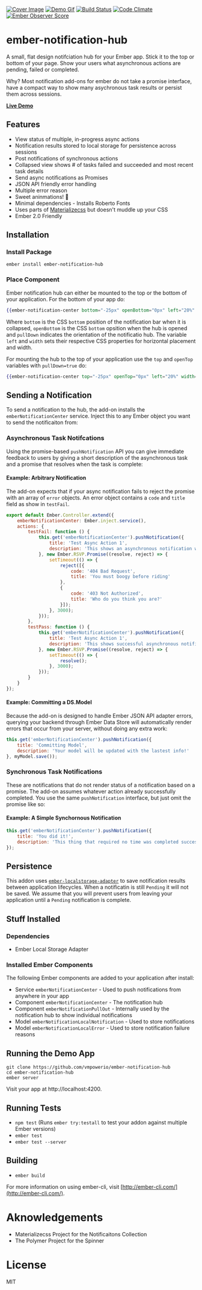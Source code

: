 [![Cover Image](https://github.com/vmpowerio/ember-notification-hub/raw/master/img/cover-image.png)](http://ember-notification-hub.vmpower.io/)
[![Demo Gif](https://github.com/vmpowerio/ember-notification-hub/raw/master/img/demo.gif)](http://ember-notification-hub.vmpower.io/)
[![Build Status](https://travis-ci.org/vmpowerio/ember-notification-hub.svg?branch=master)](https://travis-ci.org/vmpowerio/ember-notification-hub)
[![Code Climate](https://codeclimate.com/github/vmpowerio/ember-notification-hub/badges/gpa.svg)](https://codeclimate.com/github/vmpowerio/ember-notification-hub)
[![Ember Observer Score](https://emberobserver.com/badges/ember-notification-hub.svg)](https://emberobserver.com/addons/ember-notification-hub)

# ember-notification-hub

A small, flat design notifciation hub for your Ember app. Stick it to the top or bottom of your page. Show your users what asynchronous actions are pending, failed or completed.

Why? Most notification add-ons for ember do not take a promise interface, have a compact way to show many asychronous task results or persist them across sessions.

**[Live Demo](http://ember-notification-hub.vmpower.io/)**

## Features

- View status of multiple, in-progress async actions
- Notification results stored to local storage for persistence across sessions
- Post notifications of synchronous actions
- Collapsed view shows # of tasks failed and succeeded and most recent task details
- Send async notifications as Promises
- JSON API friendly error handling
- Multiple error reason
- Sweet aninmations! 🍬
- Minimal dependencies - Installs Roberto Fonts
- Uses parts of [Materializecss](http://materializecss.com/) but doesn't muddle up your CSS
- Ember 2.0 Friendly

## Installation

### Install Package

```
ember install ember-notification-hub
```

### Place Component

Ember notification hub can either be mounted to the top or the bottom of your application. For the bottom of your app do:

```hbs
{{ember-notification-center bottom="-25px" openBottom="0px" left="20%" width="60%" pullDown=false}}
```

Where `bottom` is the CSS `bottom` position of the notification bar when it is collapsed, `openBottom` is the CSS `bottom` opsition when the hub is opened and `pullDown` indicates the orientation of the notificatio hub. The variable `left` and `width` sets their respective CSS properties for horizontal placement and width.

For mounting the hub to the top of your application use the `top` and `openTop` variables with `pullDown=true` do:

```hbs
{{ember-notification-center top="-25px" openTop="0px" left="20%" width="60%" pullDown=true}}
```

## Sending a Notification

To send a notification to the hub, the add-on installs the `emberNotificationCenter` service. Inject this to any Ember object you want to send the notificaiton from:

### Asynchronous Task Notifcations

Using the promise-based `pushNotification` API you can give immediate feedback to users by giving a short description of the asynchronous task and a promise that resolves when the task is complete:

#### Example: Arbitrary Notification

The add-on expects that if your async notification fails to reject the promise with an array of `error` objects. An error object contains a `code` and `title` field as show in `testFail`.

```js
export default Ember.Controller.extend({
    emberNotificationCenter: Ember.inject.service(),
    actions: {
        testFail: function () {
            this.get('emberNotificationCenter').pushNotification({
                title: 'Test Async Action 1',
                description: 'This shows an asynchronous notification with a promise'
            }, new Ember.RSVP.Promise((resolve, reject) => {
                setTimeout(() => {
                    reject([{
                        code: '404 Bad Request',
                        title: 'You must boogy before riding'
                    },
                    {
                        code: '403 Not Authorized',
                        title: 'Who do you think you are?'
                    }]);
                }, 3000);
            }));
        },
        testPass: function () {
            this.get('emberNotificationCenter').pushNotification({
                title: 'Test Async Action 1',
                description: 'This shows successful asynchronous notification with a promise'
            }, new Ember.RSVP.Promise((resolve, reject) => {
                setTimeout(() => {
                    resolve();
                }, 3000);
            }));
        }
    }
});
```

#### Example: Committing a DS.Model

Because the add-on is designed to handle Ember JSON API adapter errors, querying your backend through Ember Data Store will automatically render errors that occur from your server, without doing any extra work:

```js
this.get('emberNotificationCenter').pushNotification({
    title: 'Committing Model',
    description: 'Your model will be updated with the lastest info!'
}, myModel.save());
```

### Synchronous Task Notifications

These are notifications that do not render status of a notification based on a promise. The add-on assumes whatever action already successfully completed. You use the same `pushNotification` interface, but just omit the promise like so:

#### Example: A Simple Synchornous Notification



```js
this.get('emberNotificationCenter').pushNotification({
    title: 'You did it!',
    description: 'This thing that required no time was completed successfully.'
});
```

## Persistence

This addon uses [`ember-localstorage-adapter`](https://github.com/locks/ember-localstorage-adapter) to save notification results between application lifecycles. When a notificatin is still `Pending` it will not be saved. We assume that you will prevent users from leaving your application until a `Pending` notification is complete.

## Stuff Installed

### Dependencies

- Ember Local Storage Adapter

### Installed Ember Components

The following Ember components are added to your application after install:

- Service `emberNotificationCenter` - Used to push notifications from anywhere in your app
- Component `emberNotificationCenter` - The notification hub
- Component `emberNotificationPullOut` - Internally used by the notification hub to show individual notifications
- Model `emberNotificationLocalNotification` - Used to store notifications
- Model `emberNotificationLocalError` - Used to store notification failure reasons

## Running the Demo App

```
git clone https://github.com/vmpowerio/ember-notification-hub
cd ember-notification-hub
ember server
```

Visit your app at http://localhost:4200.

## Running Tests

* `npm test` (Runs `ember try:testall` to test your addon against multiple Ember versions)
* `ember test`
* `ember test --server`

## Building

* `ember build`

For more information on using ember-cli, visit [http://ember-cli.com/](http://ember-cli.com/).

# Aknowledgements

- Materializecss Project for the Notificaitons Collection
- The Polymer Project for the Spinner

# License

MIT
